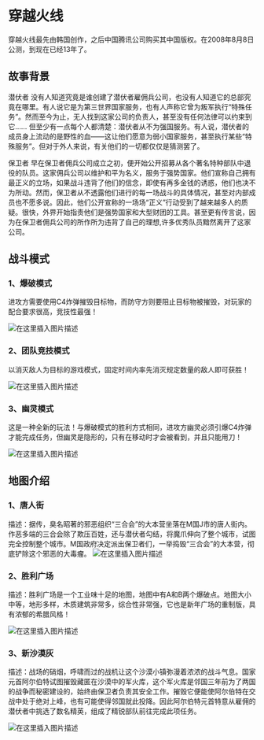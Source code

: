 ﻿# 穿越火线

穿越火线最先由韩国创作，之后中国腾讯公司购买其中国版权。在2008年8月8日公测，到现在已经13年了。

## 故事背景

潜伏者 没有人知道究竟是谁创建了潜伏者雇佣兵公司，也没有人知道它的总部究竟在哪里。有人说它是为第三世界国家服务，也有人声称它曾为叛军执行“特殊任务”。然而至今为止，无人找到这家公司的负责人，甚至没有任何法律可以约束到它…… 但至少有一点每个人都清楚：潜伏者从不为强国服务。有人说，潜伏者的成员身上流动的是野性的血——这让他们愿意为弱小国家服务，甚至执行某些“特殊服务”。但对于外人来说，有关他们的一切都仅仅是猜测罢了。

保卫者 早在保卫者佣兵公司成立之初，便开始公开招募从各个著名特种部队中退役的队员。这家佣兵公司以维护和平为名义，服务于强势国家。他们宣称自己拥有最正义的立场，如果战斗违背了他们的信念，即使有再多金钱的诱惑，他们也决不为所动。然而，保卫者从不透露他们进行的每一场战斗的具体情况，甚至对内部成员也不愿多说。因此，他们公开宣称的一场场“正义”行动受到了越来越多人的质疑。很快，外界开始指责他们是强势国家和大型财团的工具。甚至更有传言说，因为在保卫者佣兵公司的所作所为违背了自己的理想,许多优秀队员黯然离开了这家公司。

## 战斗模式

### 1、爆破模式

 进攻方需要使用C4炸弹摧毁目标物，而防守方则要阻止目标物被摧毁，对玩家的配合要求很高，竞技性最强！
 
 
 
 ![在这里插入图片描述](https://img-blog.csdnimg.cn/acea5fcafbf94a3fb1431fda51846bf8.png#pic_center)



### 2、团队竞技模式

  以消灭敌人为目标的游戏模式，固定时间内率先消灭规定数量的敌人即可获胜！ 
  
  

![在这里插入图片描述](https://img-blog.csdnimg.cn/4af49c4d2895456ea620140fe21b84a2.png#pic_center)



### 3、幽灵模式

  这是一种全新的玩法！与爆破模式的胜利方式相同，进攻方幽灵必须引爆C4炸弹才能完成任务，但幽灵是隐形的，只有在移动时才会被看到，并且只能用刀！
  
  
![在这里插入图片描述](https://img-blog.csdnimg.cn/e8798408494e40f4ab585854f26aade9.png#pic_center)


## 地图介绍

### 1、唐人街

描述：据传，臭名昭著的邪恶组织“三合会”的大本营坐落在M国J市的唐人街内。作恶多端的三合会除了欺压百姓，还与潜伏者勾结，将魔爪伸向了整个城市，试图完全控制整个城市。M国政府决定派出保卫者们，一举捣毁“三合会”的大本营，彻底铲除这个邪恶的大毒瘤。
![在这里插入图片描述](https://img-blog.csdnimg.cn/de8960b8e7344ecdb4c4f62469610891.webp#pic_center)

### 2、胜利广场

 描述：胜利广场是一个工业味十足的地图，地图中有A和B两个爆破点。地图大小中等，地形多样，木质建筑非常多，综合性非常强，它也是新年广场的重制版，具有浓郁的希腊风格！
 
![在这里插入图片描述](https://img-blog.csdnimg.cn/b3a5f0bac320427aac7f4e5368b9722d.webp#pic_center)

### 3、新沙漠灰

描述：战场的硝烟，呼啸而过的战机让这个沙漠小镇弥漫着浓浓的战斗气息。国家元首阿尔伯特试图摧毁藏匿在沙漠中的军火库，这个军火库是邻国三年前为了两国的战争而秘密建设的，始终由保卫者负责其安全工作。摧毁它便能使阿尔伯特在交战中处于绝对上峰，也有可能使得邻国就此投降。因此阿尔伯特元首特意从雇佣的潜伏者中挑选了数名精英，组成了精锐部队前往完成此项任务。

![在这里插入图片描述](https://img-blog.csdnimg.cn/2f204ce5ea9f4c13b26daecee0a1bb83.webp#pic_center)

